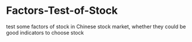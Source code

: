 # Factors-Test-of-Stock
test some factors of stock in Chinese stock market, whether they could be good indicators to choose stock
